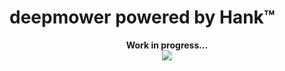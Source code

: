 # deepmower powered by Hank™

<p align="center">
    <b> Work in progress... </b>
    <br>
        <img src="https://i.ytimg.com/vi/t7JlmVh1Sn0/hqdefault.jpg"/>
    </br>
</p>

